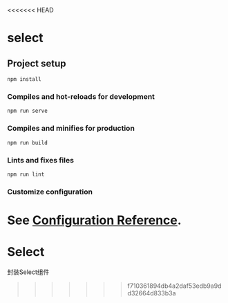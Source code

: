 <<<<<<< HEAD
# select

## Project setup
```
npm install
```

### Compiles and hot-reloads for development
```
npm run serve
```

### Compiles and minifies for production
```
npm run build
```

### Lints and fixes files
```
npm run lint
```

### Customize configuration
See [Configuration Reference](https://cli.vuejs.org/config/).
=======
# Select
封装Select组件
>>>>>>> f710361894db4a2daf53edb9a9dd32664d833b3a
